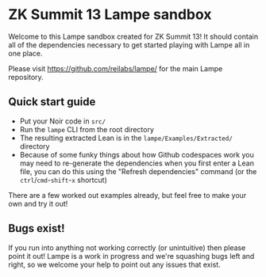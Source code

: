 # ZK Summit 13 Lampe sandbox

Welcome to this Lampe sandbox created for ZK Summit 13! It should contain all of the dependencies
necessary to get started playing with Lampe all in one place.

Please visit https://github.com/reilabs/lampe/ for the main Lampe repository.

## Quick start guide

* Put your Noir code in `src/`
* Run the `lampe` CLI from the root directory
* The resulting extracted Lean is in the `lampe/Examples/Extracted/` directory
* Because of some funky things about how Github codespaces work you may need to re-generate the
dependencies when you first enter a Lean file, you can do this using the "Refresh dependencies"
command (or the `ctrl`/`cmd`-`shift`-`x` shortcut)

There are a few worked out examples already, but feel free to make your own and try it out!

## Bugs exist!

If you run into anything not working correctly (or unintuitive) then please point it out! Lampe is a
work in progress and we're squashing bugs left and right, so we welcome your help to point out any
issues that exist.

